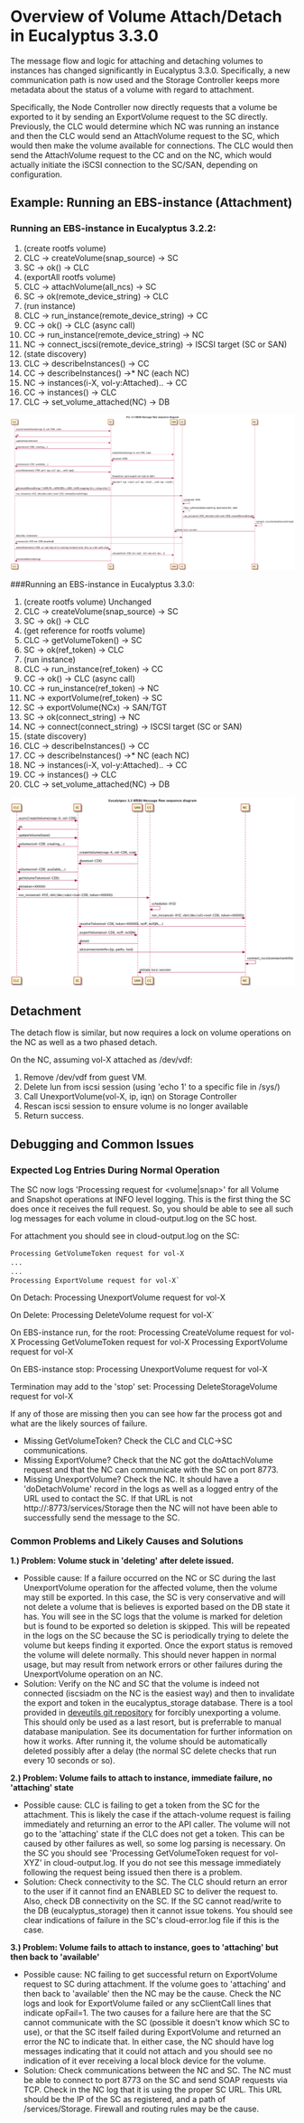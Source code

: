# Overview of Volume Attach/Detach in Eucalyptus 3.3.0

The message flow and logic for attaching and detaching volumes to instances has changed significantly in Eucalyptus 3.3.0. Specifically, a new communication path is now used and the Storage Controller keeps more metadata about the status of a volume with regard to attachment.

Specifically, the Node Controller now directly requests that a volume be exported to it by sending an ExportVolume request to the SC directly. Previously, the CLC would determine which NC was running an instance and then the CLC would send an AttachVolume request to the SC, which would then make the volume available for connections. The CLC would then send the AttachVolume request to the CC and on the NC, which would actually initiate the iSCSI connection to the SC/SAN, depending on configuration.

## Example: Running an EBS-instance (Attachment)

### Running an EBS-instance in Eucalyptus 3.2.2:
1. (create rootfs volume)
2. CLC -> createVolume(snap_source) -> SC
3. SC -> ok() -> CLC
4. (exportAll rootfs volume)
5. CLC -> attachVolume(all_ncs) -> SC
6. SC -> ok(remote_device_string) -> CLC
7. (run instance)
8. CLC -> run_instance(remote_device_string) -> CC
9. CC -> ok() -> CLC (async call)
10. CC -> run_instance(remote_device_string) -> NC
11. NC -> connect_iscsi(remote_device_string) -> ISCSI target (SC or SAN)
12. (state discovery)
13. CLC -> describeInstances() -> CC
14. CC -> describeInstances() ->* NC (each NC)
15. NC -> instances(i-X, vol-y:Attached).. -> CC
16. CC -> instances() -> CLC
17. CLC -> set_volume_attached(NC) -> DB

![BfEBS messaging in Euca 3.2](images/Euca-3.2-BfEBS_messages.png)

###Running an EBS-instance in Eucalyptus 3.3.0:
1. (create rootfs volume) Unchanged
2. CLC -> createVolume(snap_source) -> SC
3. SC -> ok() -> CLC
4. (get reference for rootfs volume)
5. CLC -> getVolumeToken() -> SC
6. SC -> ok(ref_token) -> CLC
7. (run instance)
8. CLC -> run_instance(ref_token) -> CC
9. CC -> ok() -> CLC (async call)
10. CC -> run_instance(ref_token) -> NC
11. NC -> exportVolume(ref_token) -> SC
12. SC -> exportVolume(NCx) -> SAN/TGT
13. SC -> ok(connect_string) -> NC
14. NC -> connect(connect_string) -> ISCSI target (SC or SAN)
15. (state discovery)
16. CLC -> describeInstances() -> CC
17. CC -> describeInstances() ->* NC (each NC)
18. NC -> instances(i-X, vol-y:Attached).. -> CC
19. CC -> instances() -> CLC
20. CLC -> set_volume_attached(NC) -> DB

![BfEBS messaging in Euca 3.3](images/Euca-3.3-BfEBS_messages.png)

## Detachment
The detach flow is similar, but now requires a lock on volume operations on the NC as well as a two phased detach.

On the NC, assuming vol-X attached as /dev/vdf:
1. Remove /dev/vdf from guest VM.
2. Delete lun from iscsi session (using 'echo 1' to a specific file in /sys/)
3. Call UnexportVolume(vol-X, ip, iqn) on Storage Controller
4. Rescan iscsi session to ensure volume is no longer available
5. Return success.

## Debugging and Common Issues
### Expected Log Entries During Normal Operation

The SC now logs 'Processing <operation> request for <volume|snap>' for all Volume and Snapshot operations at INFO level logging. This is the first thing the SC does once it receives the full request. So, you should be able to see all such log messages for each volume in cloud-output.log on the SC host.

For attachment you should see in cloud-output.log on the SC:

    Processing GetVolumeToken request for vol-X
    ...
    ...
    Processing ExportVolume request for vol-X`

On Detach:
    Processing UnexportVolume request for vol-X

On Delete:
    Processing DeleteVolume request for vol-X`

On EBS-instance run, for the root:
    Processing CreateVolume request for vol-X
    Processing GetVolumeToken request for vol-X
    Processing ExportVolume request for vol-X

On EBS-instance stop:
    Processing UnexportVolume request for vol-X

Termination may add to the 'stop' set:
    Processing DeleteStorageVolume request for vol-X

If any of those are missing then you can see how far the process got and what are the likely sources of failure.
* Missing GetVolumeToken? Check the CLC and CLC->SC communications.
* Missing ExportVolume? Check that the NC got the doAttachVolume request and that the NC can communicate with the SC on port 8773.
* Missing UnexportVolume? Check the NC. It should have a 'doDetachVolume' record in the logs as well as a logged entry of the URL used to contact the SC. If that URL is not http://<registered SC host or IP>:8773/services/Storage then the NC will not have been able to successfully send the message to the SC.

### Common Problems and Likely Causes and Solutions

**1.) Problem: Volume stuck in 'deleting' after delete issued.**

* Possible cause: If a failure occurred on the NC or SC during the last UnexportVolume operation for the affected volume, then the volume may still be exported. In this case, the SC is very conservative and will not delete a volume that is believes is exported based on the DB state it has. You will see in the SC logs that the volume is marked for deletion but is found to be exported so deletion is skipped. This will be repeated in the logs on the SC because the SC is periodically trying to delete the volume but keeps finding it exported. Once the export status is removed the volume will delete normally. This should never happen in normal usage, but may result from network errors or other failures during the UnexportVolume operation on an NC.
* Solution: Verify on the NC and SC that the volume is indeed not connected (iscsiadm on the NC is the easiest way) and then to invalidate the export and token in the eucalyptus_storage database. There is a tool provided in [deveutils git repository](https://github.com/eucalyptus/deveutils) for forcibly unexporting a volume. This should only be used as a last resort, but is preferrable to manual database manipulation. See its documentation for further information on how it works. After running it, the volume should be automatically deleted possibly after a delay (the normal SC delete checks that run every 10 seconds or so).

**2.) Problem: Volume fails to attach to instance, immediate failure, no 'attaching' state**

* Possible cause: CLC is failing to get a token from the SC for the attachment. This is likely the case if the attach-volume request is failing immediately and returning an error to the API caller. The volume will not go to the 'attaching' state if the CLC does not get a token. This can be caused by other failures as well, so some log parsing is necessary. On the SC you should see 'Processing GetVolumeToken request for vol-XYZ' in cloud-output.log. If you do not see this message immediately following the request being issued then there is a problem.
* Solution: Check connectivity to the SC. The CLC should return an error to the user if it cannot find an ENABLED SC to deliver the request to. Also, check DB connectivity on the SC. If the SC cannot read/write to the DB (eucalyptus_storage) then it cannot issue tokens. You should see clear indications of failure in the SC's cloud-error.log file if this is the case.

**3.) Problem: Volume fails to attach to instance, goes to 'attaching' but then back to 'available'**

* Possible cause: NC failing to get successful return on ExportVolume request to SC during attachment. If the volume goes to 'attaching' and then back to 'available' then the NC may be the cause. Check the NC logs and look for ExportVolume failed or any scClientCall lines that indicate opFail=1. The two causes for a failure here are that the SC cannot communicate with the SC (possible it doesn't know which SC to use), or that the SC itself failed during ExportVolume and returned an error the NC to indicate that. In either case, the NC should have log messages indicating that it could not attach and you should see no indication of it ever receiving a local block device for the volume.
* Solution: Check communications between the NC and SC. The NC must be able to connect to port 8773 on the SC and send SOAP requests via TCP. Check in the NC log that it is using the proper SC URL. This URL should be the IP of the SC as registered, and a path of /services/Storage. Firewall and routing rules may be the cause.
